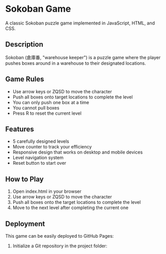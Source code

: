 # Sokoban Game

A classic Sokoban puzzle game implemented in JavaScript, HTML, and CSS.

## Description

Sokoban (倉庫番, "warehouse keeper") is a puzzle game where the player pushes boxes around in a warehouse to their designated locations.

## Game Rules

- Use arrow keys or ZQSD to move the character
- Push all boxes onto target locations to complete the level
- You can only push one box at a time
- You cannot pull boxes
- Press R to reset the current level

## Features

- 5 carefully designed levels
- Move counter to track your efficiency
- Responsive design that works on desktop and mobile devices
- Level navigation system
- Reset button to start over

## How to Play

1. Open index.html in your browser
2. Use arrow keys or ZQSD to move the character
3. Push all boxes onto the target locations to complete the level
4. Move to the next level after completing the current one

## Deployment

This game can be easily deployed to GitHub Pages:

1. Initialize a Git repository in the project folder:
